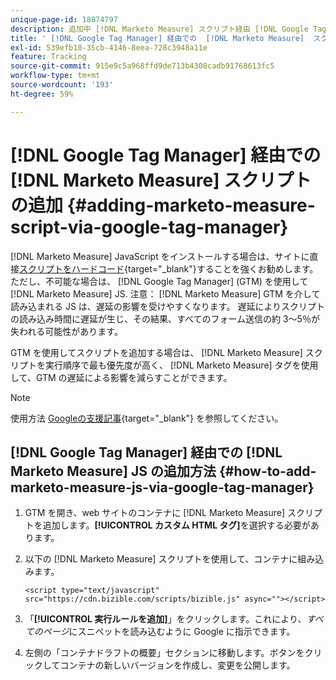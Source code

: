 ```yaml
---
unique-page-id: 18874797
description: 追加中 [!DNL Marketo Measure] スクリプト経由 [!DNL Google Tag Manager] - [!DNL Marketo Measure]
title: ' [!DNL Google Tag Manager] 経由での  [!DNL Marketo Measure]  スクリプトの追加'
exl-id: 539efb10-35cb-4146-8eea-728c3948a11e
feature: Tracking
source-git-commit: 915e9c5a968ffd9de713b4308cadb91768613fc5
workflow-type: tm+mt
source-wordcount: '193'
ht-degree: 59%

---
```


# [!DNL Google Tag Manager] 経由での [!DNL Marketo Measure] スクリプトの追加 {#adding-marketo-measure-script-via-google-tag-manager}

[!DNL Marketo Measure] JavaScript をインストールする場合は、サイトに直接[スクリプトをハードコード](/help/marketo-measure-tracking/setting-up-tracking/adding-marketo-measure-script.md){target="_blank"}することを強くお勧めします。ただし、不可能な場合は、 [!DNL Google Tag Manager] (GTM) を使用して [!DNL Marketo Measure] JS. 注意： [!DNL Marketo Measure] GTM を介して読み込まれる JS は、遅延の影響を受けやすくなります。 遅延によりスクリプトの読み込み時間に遅延が生じ、その結果、すべてのフォーム送信の約 3～5％が失われる可能性があります。

GTM を使用してスクリプトを追加する場合は、 [!DNL Marketo Measure] スクリプトを実行順序で最も優先度が高く、 [!DNL Marketo Measure] タグを使用して、GTM の遅延による影響を減らすことができます。

>[!NOTE]
>
>使用方法 [Googleの支援記事](https://support.google.com/tagmanager/answer/2772421?hl=ja){target="_blank"} を参照してください。

## [!DNL Google Tag Manager] 経由での [!DNL Marketo Measure] JS の追加方法 {#how-to-add-marketo-measure-js-via-google-tag-manager}

1. GTM を開き、web サイトのコンテナに [!DNL Marketo Measure] スクリプトを追加します。**[!UICONTROL カスタム HTML タグ]**&#x200B;を選択する必要があります。

1. 以下の [!DNL Marketo Measure] スクリプトを使用して、コンテナに組み込みます。

   `<script type="text/javascript" src="https://cdn.bizible.com/scripts/bizible.js" async=""></script>`

1. 「**[!UICONTROL 実行ルールを追加]**」をクリックします。これにより、*すべてのページ*&#x200B;にスニペットを読み込むように Google に指示できます。

1. 左側の「コンテナドラフトの概要」セクションに移動します。ボタンをクリックしてコンテナの新しいバージョンを作成し、変更を公開します。
